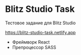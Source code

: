 # Blitz Studio Task

Тестовое задание для Blitz Studio

https://blitz-studio-task.netlify.app

- Фреймворк React
- Препроцессор SASS
